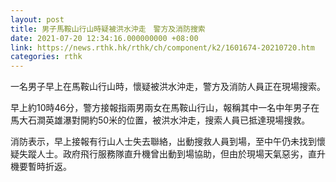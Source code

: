 ```yaml
---
layout: post
title: 男子馬鞍山行山時疑被洪水沖走　警方及消防搜索
date: 2021-07-20 12:34:16.000000000 +08:00
link: https://news.rthk.hk/rthk/ch/component/k2/1601674-20210720.htm
categories: rthk
---
```


一名男子早上在馬鞍山行山時，懷疑被洪水沖走，警方及消防人員正在現場搜索。

早上約10時46分，警方接報指兩男兩女在馬鞍山行山，報稱其中一名中年男子在馬大石澗英雄瀑對開約50米的位置，被洪水沖走，搜索人員已抵達現場搜救。

消防表示，早上接報有行山人士失去聯絡，出動搜救人員到場，至中午仍未找到懷疑失蹤人士。政府飛行服務隊直升機曾出動到場協助，但由於現場天氣惡劣，直升機要暫時折返。
